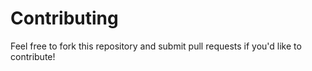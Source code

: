 # Contributing

Feel free to fork this repository and submit pull requests if you'd like to contribute!
